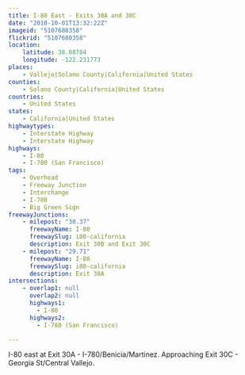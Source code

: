 ```yaml
---
title: I-80 East - Exits 30A and 30C
date: "2010-10-01T13:32:22Z"
imageid: "5107680358"
flickrid: "5107680358"
location:
    latitude: 38.08784
    longitude: -122.231773
places:
    - Vallejo|Solano County|California|United States
counties:
    - Solano County|California|United States
countries:
    - United States
states:
    - California|United States
highwaytypes:
    - Interstate Highway
    - Interstate Highway
highways:
    - I-80
    - I-780 (San Francisco)
tags:
    - Overhead
    - Freeway Junction
    - Interchange
    - I-780
    - Big Green Sign
freewayJunctions:
    - milepost: "30.37"
      freewayName: I-80
      freewaySlug: i80-california
      description: Exit 30B and Exit 30C
    - milepost: "29.71"
      freewayName: I-80
      freewaySlug: i80-california
      description: Exit 30A
intersections:
    - overlap1: null
      overlap2: null
      highways1:
        - I-80
      highways2:
        - I-780 (San Francisco)

---
```

I-80 east at Exit 30A - I-780/Benicia/Martinez.  Approaching Exit 30C - Georgia St/Central Vallejo.